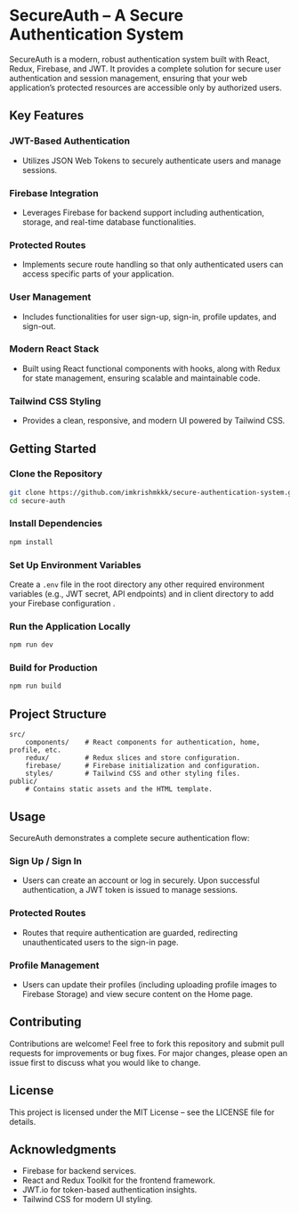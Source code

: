 # SecureAuth – A Secure Authentication System

SecureAuth is a modern, robust authentication system built with React, Redux, Firebase, and JWT. It provides a complete solution for secure user authentication and session management, ensuring that your web application’s protected resources are accessible only by authorized users.



## Key Features

### JWT-Based Authentication
- Utilizes JSON Web Tokens to securely authenticate users and manage sessions.

### Firebase Integration
- Leverages Firebase for backend support including authentication, storage, and real-time database functionalities.

### Protected Routes
- Implements secure route handling so that only authenticated users can access specific parts of your application.

### User Management
- Includes functionalities for user sign-up, sign-in, profile updates, and sign-out.

### Modern React Stack
- Built using React functional components with hooks, along with Redux for state management, ensuring scalable and maintainable code.

### Tailwind CSS Styling
- Provides a clean, responsive, and modern UI powered by Tailwind CSS.

## Getting Started

### Clone the Repository
```bash
git clone https://github.com/imkrishmkkk/secure-authentication-system.git
cd secure-auth
```

### Install Dependencies
```bash
npm install
```

### Set Up Environment Variables
Create a `.env` file in the root directory any other required environment variables (e.g., JWT secret, API endpoints) and in client directory  to add your Firebase configuration .

### Run the Application Locally
```bash
npm run dev
```

### Build for Production
```bash
npm run build
```

## Project Structure

```
src/
    components/    # React components for authentication, home, profile, etc.
    redux/         # Redux slices and store configuration.
    firebase/      # Firebase initialization and configuration.
    styles/        # Tailwind CSS and other styling files.
public/
    # Contains static assets and the HTML template.
```

## Usage

SecureAuth demonstrates a complete secure authentication flow:

### Sign Up / Sign In
- Users can create an account or log in securely. Upon successful authentication, a JWT token is issued to manage sessions.

### Protected Routes
- Routes that require authentication are guarded, redirecting unauthenticated users to the sign-in page.

### Profile Management
- Users can update their profiles (including uploading profile images to Firebase Storage) and view secure content on the Home page.

## Contributing

Contributions are welcome! Feel free to fork this repository and submit pull requests for improvements or bug fixes. For major changes, please open an issue first to discuss what you would like to change.

## License

This project is licensed under the MIT License – see the LICENSE file for details.

## Acknowledgments

- Firebase for backend services.
- React and Redux Toolkit for the frontend framework.
- JWT.io for token-based authentication insights.
- Tailwind CSS for modern UI styling.
